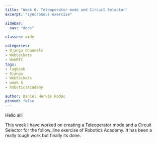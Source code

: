 ```yaml
---
title: "Week 6. Teleoperator mode and Circuit Selector"
excerpt: "syncronous exercise"

sidebar:
  nav: "docs"

classes: wide

categories:
- Django Channels
- WebSockets
- WebRTC
tags:
- logbook
- Django
- WebSockets
- week 6
- RoboticsAcademy

author: Daniel Hervás Rodao
pinned: false
---
```


Hello all!

This week I have worked on creating a Teleoperator mode and a Circuit Selector for the follow_line exercise of Robotics Academy. It has been a really tough work but finally 
its done.
